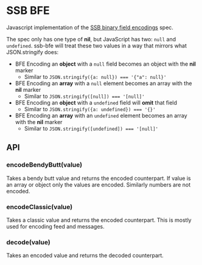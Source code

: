 # SSB BFE

Javascript implementation of the [SSB binary field encodings] spec.

The spec only has one type of **nil**, but JavaScript has two: `null` and
`undefined`. ssb-bfe will treat these two values in a way that mirrors what
JSON.stringify does:

- BFE Encoding an **object** with a `null` field becomes an object with the
**nil** marker
  - Similar to `JSON.stringify({a: null}) === '{"a": null}'`
- BFE Encoding an **array** with a `null` element becomes an array with the
**nil** marker
  - Similar to `JSON.stringify([null]) === '[null]'`
- BFE Encoding an **object** with a `undefined` field will **omit** that field
  - Similar to `JSON.stringify({a: undefined}) === '{}'`
- BFE Encoding an **array** with an `undefined` element becomes an array with
the **nil** marker
  - Similar to `JSON.stringify([undefined]) === '[null]'`

## API

### encodeBendyButt(value)

Takes a bendy butt value and returns the encoded counterpart. If value
is an array or object only the values are encoded. Similarly numbers
are not encoded.

### encodeClassic(value)

Takes a classic value and returns the encoded counterpart. This is
mostly used for encoding feed and messages.

### decode(value)

Takes an encoded value and returns the decoded counterpart.


[SSB binary field encodings]: https://github.com/ssb-ngi-pointer/ssb-binary-field-encodings-spec

